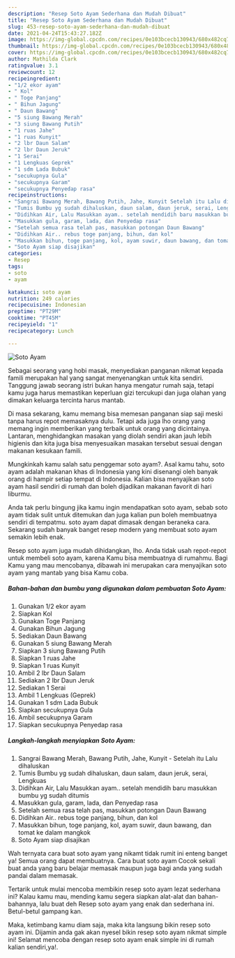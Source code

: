 ```yaml
---
description: "Resep Soto Ayam Sederhana dan Mudah Dibuat"
title: "Resep Soto Ayam Sederhana dan Mudah Dibuat"
slug: 453-resep-soto-ayam-sederhana-dan-mudah-dibuat
date: 2021-04-24T15:43:27.182Z
image: https://img-global.cpcdn.com/recipes/0e103bcecb130943/680x482cq70/soto-ayam-foto-resep-utama.jpg
thumbnail: https://img-global.cpcdn.com/recipes/0e103bcecb130943/680x482cq70/soto-ayam-foto-resep-utama.jpg
cover: https://img-global.cpcdn.com/recipes/0e103bcecb130943/680x482cq70/soto-ayam-foto-resep-utama.jpg
author: Mathilda Clark
ratingvalue: 3.1
reviewcount: 12
recipeingredient:
- "1/2 ekor ayam"
- " Kol"
- " Toge Panjang"
- " Bihun Jagung"
- " Daun Bawang"
- "5 siung Bawang Merah"
- "3 siung Bawang Putih"
- "1 ruas Jahe"
- "1 ruas Kunyit"
- "2 lbr Daun Salam"
- "2 lbr Daun Jeruk"
- "1 Serai"
- "1 Lengkuas Geprek"
- "1 sdm Lada Bubuk"
- "secukupnya Gula"
- "secukupnya Garam"
- "secukupnya Penyedap rasa"
recipeinstructions:
- "Sangrai Bawang Merah, Bawang Putih, Jahe, Kunyit Setelah itu Lalu dihaluskan"
- "Tumis Bumbu yg sudah dihaluskan, daun salam, daun jeruk, serai, Lengkuas"
- "Didihkan Air, Lalu Masukkan ayam.. setelah mendidih baru masukkan bumbu yg sudah ditumis"
- "Masukkan gula, garam, lada, dan Penyedap rasa"
- "Setelah semua rasa telah pas, masukkan potongan Daun Bawang"
- "Didihkan Air.. rebus toge panjang, bihun, dan kol"
- "Masukkan bihun, toge panjang, kol, ayam suwir, daun bawang, dan tomat ke dalam mangkok"
- "Soto Ayam siap disajikan"
categories:
- Resep
tags:
- soto
- ayam

katakunci: soto ayam 
nutrition: 249 calories
recipecuisine: Indonesian
preptime: "PT29M"
cooktime: "PT45M"
recipeyield: "1"
recipecategory: Lunch

---
```



![Soto Ayam](https://img-global.cpcdn.com/recipes/0e103bcecb130943/680x482cq70/soto-ayam-foto-resep-utama.jpg)

Sebagai seorang yang hobi masak, menyediakan panganan nikmat kepada famili merupakan hal yang sangat menyenangkan untuk kita sendiri. Tanggung jawab seorang istri bukan hanya mengatur rumah saja, tetapi kamu juga harus memastikan keperluan gizi tercukupi dan juga olahan yang dimakan keluarga tercinta harus mantab.

Di masa  sekarang, kamu memang bisa memesan panganan siap saji meski tanpa harus repot memasaknya dulu. Tetapi ada juga lho orang yang memang ingin memberikan yang terbaik untuk orang yang dicintainya. Lantaran, menghidangkan masakan yang diolah sendiri akan jauh lebih higienis dan kita juga bisa menyesuaikan masakan tersebut sesuai dengan makanan kesukaan famili. 



Mungkinkah kamu salah satu penggemar soto ayam?. Asal kamu tahu, soto ayam adalah makanan khas di Indonesia yang kini disenangi oleh banyak orang di hampir setiap tempat di Indonesia. Kalian bisa menyajikan soto ayam hasil sendiri di rumah dan boleh dijadikan makanan favorit di hari liburmu.

Anda tak perlu bingung jika kamu ingin mendapatkan soto ayam, sebab soto ayam tidak sulit untuk ditemukan dan juga kalian pun boleh membuatnya sendiri di tempatmu. soto ayam dapat dimasak dengan beraneka cara. Sekarang sudah banyak banget resep modern yang membuat soto ayam semakin lebih enak.

Resep soto ayam juga mudah dihidangkan, lho. Anda tidak usah repot-repot untuk membeli soto ayam, karena Kamu bisa membuatnya di rumahmu. Bagi Kamu yang mau mencobanya, dibawah ini merupakan cara menyajikan soto ayam yang mantab yang bisa Kamu coba.

<!--inarticleads1-->

##### Bahan-bahan dan bumbu yang digunakan dalam pembuatan Soto Ayam:

1. Gunakan 1/2 ekor ayam
1. Siapkan  Kol
1. Gunakan  Toge Panjang
1. Gunakan  Bihun Jagung
1. Sediakan  Daun Bawang
1. Gunakan 5 siung Bawang Merah
1. Siapkan 3 siung Bawang Putih
1. Siapkan 1 ruas Jahe
1. Siapkan 1 ruas Kunyit
1. Ambil 2 lbr Daun Salam
1. Sediakan 2 lbr Daun Jeruk
1. Sediakan 1 Serai
1. Ambil 1 Lengkuas (Geprek)
1. Gunakan 1 sdm Lada Bubuk
1. Siapkan secukupnya Gula
1. Ambil secukupnya Garam
1. Siapkan secukupnya Penyedap rasa




<!--inarticleads2-->

##### Langkah-langkah menyiapkan Soto Ayam:

1. Sangrai Bawang Merah, Bawang Putih, Jahe, Kunyit - Setelah itu Lalu dihaluskan
1. Tumis Bumbu yg sudah dihaluskan, daun salam, daun jeruk, serai, Lengkuas
1. Didihkan Air, Lalu Masukkan ayam.. setelah mendidih baru masukkan bumbu yg sudah ditumis
1. Masukkan gula, garam, lada, dan Penyedap rasa
1. Setelah semua rasa telah pas, masukkan potongan Daun Bawang
1. Didihkan Air.. rebus toge panjang, bihun, dan kol
1. Masukkan bihun, toge panjang, kol, ayam suwir, daun bawang, dan tomat ke dalam mangkok
1. Soto Ayam siap disajikan




Wah ternyata cara buat soto ayam yang nikamt tidak rumit ini enteng banget ya! Semua orang dapat membuatnya. Cara buat soto ayam Cocok sekali buat anda yang baru belajar memasak maupun juga bagi anda yang sudah pandai dalam memasak.

Tertarik untuk mulai mencoba membikin resep soto ayam lezat sederhana ini? Kalau kamu mau, mending kamu segera siapkan alat-alat dan bahan-bahannya, lalu buat deh Resep soto ayam yang enak dan sederhana ini. Betul-betul gampang kan. 

Maka, ketimbang kamu diam saja, maka kita langsung bikin resep soto ayam ini. Dijamin anda gak akan nyesel bikin resep soto ayam nikmat simple ini! Selamat mencoba dengan resep soto ayam enak simple ini di rumah kalian sendiri,ya!.

